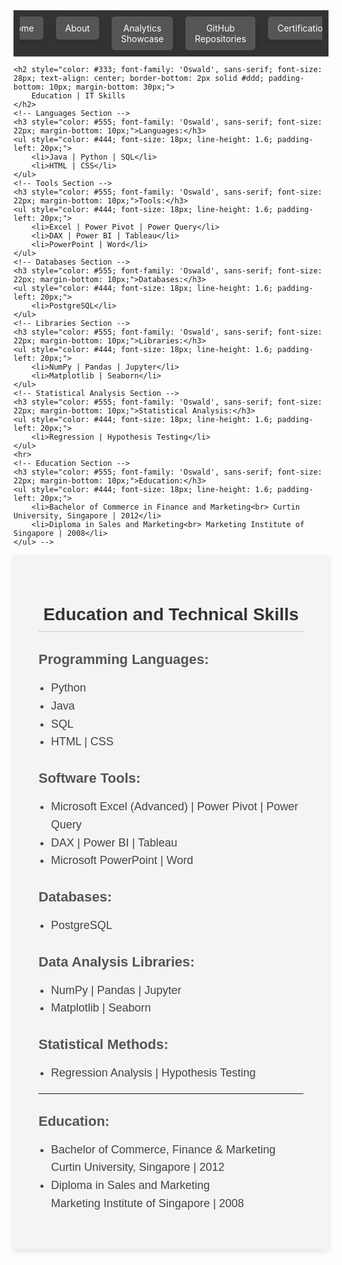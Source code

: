<!-- Navigation bar -->
<nav style="background-color: #333; padding: 10px;">
    <ul style="list-style-type: none; margin: 0; padding: 0; display: flex; justify-content: center; max-width: 100%; overflow: hidden;">
        <li style="margin: 0 10px;">
            <a href="https://mbhagwan.github.io" style="color: white; text-decoration: none; padding: 10px 15px; background-color: #555; border-radius: 5px; text-align: center; display: block; box-shadow: 0px 4px 6px rgba(0, 0, 0, 0.1);">
                Home
            </a>
        </li>
        <li style="margin: 0 10px;">
            <a href="https://github.com/mbhagwan" target="_blank" style="color: white; text-decoration: none; padding: 10px 15px; background-color: #555; border-radius: 5px; text-align: center; display: block; box-shadow: 0px 4px 6px rgba(0, 0, 0, 0.1);">
                About
            </a>
        </li>
        <li style="margin: 0 10px;">
            <a href="https://mbhagwan.github.io/portfolio.html" style="color: white; text-decoration: none; padding: 10px 15px; background-color: #555; border-radius: 5px; text-align: center; display: block; box-shadow: 0px 4px 6px rgba(0, 0, 0, 0.1);">
                Analytics Showcase
            </a>
        </li>
        <li style="margin: 0 10px;">
            <a href="https://github.com/mbhagwan?tab=repositories" target="_blank" style="color: white; text-decoration: none; padding: 10px 15px; background-color: #555; border-radius: 5px; text-align: center; display: block; box-shadow: 0px 4px 6px rgba(0, 0, 0, 0.1);">
                GitHub Repositories
            </a>
        </li>
        <li style="margin: 0 10px;">
            <a href="https://mbhagwan.github.io/certified_skills.html" style="color: white; text-decoration: none; padding: 10px 15px; background-color: #555; border-radius: 5px; text-align: center; display: block; box-shadow: 0px 4px 6px rgba(0, 0, 0, 0.1);">
                Certifications
            </a>
        </li>
    </ul>
</nav>

<!--old version
<div style="background-color: #f4f4f4; padding: 40px; font-family: 'Arial', sans-serif; max-width: 800px; margin: auto; box-shadow: 0px 4px 10px rgba(0, 0, 0, 0.1);">
    <!-- Education | IT Skills Header -->
    <h2 style="color: #333; font-family: 'Oswald', sans-serif; font-size: 28px; text-align: center; border-bottom: 2px solid #ddd; padding-bottom: 10px; margin-bottom: 30px;">
        Education | IT Skills
    </h2>
    <!-- Languages Section -->
    <h3 style="color: #555; font-family: 'Oswald', sans-serif; font-size: 22px; margin-bottom: 10px;">Languages:</h3>
    <ul style="color: #444; font-size: 18px; line-height: 1.6; padding-left: 20px;">
        <li>Java | Python | SQL</li>
        <li>HTML | CSS</li>
    </ul>
    <!-- Tools Section -->
    <h3 style="color: #555; font-family: 'Oswald', sans-serif; font-size: 22px; margin-bottom: 10px;">Tools:</h3>
    <ul style="color: #444; font-size: 18px; line-height: 1.6; padding-left: 20px;">
        <li>Excel | Power Pivot | Power Query</li>
        <li>DAX | Power BI | Tableau</li>
        <li>PowerPoint | Word</li>
    </ul>
    <!-- Databases Section -->
    <h3 style="color: #555; font-family: 'Oswald', sans-serif; font-size: 22px; margin-bottom: 10px;">Databases:</h3>
    <ul style="color: #444; font-size: 18px; line-height: 1.6; padding-left: 20px;">
        <li>PostgreSQL</li>
    </ul>
    <!-- Libraries Section -->
    <h3 style="color: #555; font-family: 'Oswald', sans-serif; font-size: 22px; margin-bottom: 10px;">Libraries:</h3>
    <ul style="color: #444; font-size: 18px; line-height: 1.6; padding-left: 20px;">
        <li>NumPy | Pandas | Jupyter</li>
        <li>Matplotlib | Seaborn</li>
    </ul>
    <!-- Statistical Analysis Section -->
    <h3 style="color: #555; font-family: 'Oswald', sans-serif; font-size: 22px; margin-bottom: 10px;">Statistical Analysis:</h3>
    <ul style="color: #444; font-size: 18px; line-height: 1.6; padding-left: 20px;">
        <li>Regression | Hypothesis Testing</li>
    </ul>
    <hr>
    <!-- Education Section -->
    <h3 style="color: #555; font-family: 'Oswald', sans-serif; font-size: 22px; margin-bottom: 10px;">Education:</h3>
    <ul style="color: #444; font-size: 18px; line-height: 1.6; padding-left: 20px;">
        <li>Bachelor of Commerce in Finance and Marketing<br> Curtin University, Singapore | 2012</li>
        <li>Diploma in Sales and Marketing<br> Marketing Institute of Singapore | 2008</li>
    </ul> -->
<!-- </div> -->

<div style="background-color: #f4f4f4; padding: 40px; font-family: 'Arial', sans-serif; max-width: 800px; margin: auto; box-shadow: 0px 4px 10px rgba(0, 0, 0, 0.1);">
    <!-- Education & Technical Skills Header -->
    <h2 style="color: #333; font-family: 'Oswald', sans-serif; font-size: 28px; text-align: center; border-bottom: 2px solid #ddd; padding-bottom: 10px; margin-bottom: 30px;">
        Education and Technical Skills
    </h2>
    <!-- Languages Section -->
    <h3 style="color: #555; font-family: 'Oswald', sans-serif; font-size: 22px; margin-bottom: 10px;">Programming Languages:</h3>
    <ul style="color: #444; font-size: 18px; line-height: 1.6; padding-left: 20px;">
        <li>Python</li>
        <li>Java</li>
        <li>SQL</li>
        <li>HTML | CSS</li>
    </ul>
    <!-- Tools Section -->
    <h3 style="color: #555; font-family: 'Oswald', sans-serif; font-size: 22px; margin-bottom: 10px;">Software Tools:</h3>
    <ul style="color: #444; font-size: 18px; line-height: 1.6; padding-left: 20px;">
        <li>Microsoft Excel (Advanced) | Power Pivot | Power Query</li>
        <li>DAX | Power BI | Tableau</li>
        <li>Microsoft PowerPoint | Word</li>
    </ul>
    <!-- Databases Section -->
    <h3 style="color: #555; font-family: 'Oswald', sans-serif; font-size: 22px; margin-bottom: 10px;">Databases:</h3>
    <ul style="color: #444; font-size: 18px; line-height: 1.6; padding-left: 20px;">
        <li>PostgreSQL</li>
    </ul>
    <!-- Libraries Section -->
    <h3 style="color: #555; font-family: 'Oswald', sans-serif; font-size: 22px; margin-bottom: 10px;">Data Analysis Libraries:</h3>
    <ul style="color: #444; font-size: 18px; line-height: 1.6; padding-left: 20px;">
        <li>NumPy | Pandas | Jupyter</li>
        <li>Matplotlib | Seaborn</li>
    </ul>
    <!-- Statistical Analysis Section -->
    <h3 style="color: #555; font-family: 'Oswald', sans-serif; font-size: 22px; margin-bottom: 10px;">Statistical Methods:</h3>
    <ul style="color: #444; font-size: 18px; line-height: 1.6; padding-left: 20px;">
        <li>Regression Analysis | Hypothesis Testing</li>
    </ul>
    <hr>
    <!-- Education Section -->
    <h3 style="color: #555; font-family: 'Oswald', sans-serif; font-size: 22px; margin-bottom: 10px;">Education:</h3>
    <ul style="color: #444; font-size: 18px; line-height: 1.6; padding-left: 20px;">
        <li>Bachelor of Commerce, Finance & Marketing<br> Curtin University, Singapore | 2012</li>
        <li>Diploma in Sales and Marketing<br> Marketing Institute of Singapore | 2008</li>
    </ul>
</div>
